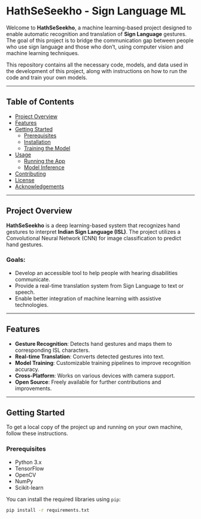 # HathSeSeekho - Sign Language ML

Welcome to **HathSeSeekho**, a machine learning-based project designed to enable automatic recognition and translation of **Sign Language** gestures. The goal of this project is to bridge the communication gap between people who use sign language and those who don’t, using computer vision and machine learning techniques.

This repository contains all the necessary code, models, and data used in the development of this project, along with instructions on how to run the code and train your own models.

---

## Table of Contents
- [Project Overview](#project-overview)
- [Features](#features)
- [Getting Started](#getting-started)
  - [Prerequisites](#prerequisites)
  - [Installation](#installation)
  - [Training the Model](#training-the-model)
- [Usage](#usage)
  - [Running the App](#running-the-app)
  - [Model Inference](#model-inference)
- [Contributing](#contributing)
- [License](#license)
- [Acknowledgements](#acknowledgements)

---

## Project Overview

**HathSeSeekho** is a deep learning-based system that recognizes hand gestures to interpret **Indian Sign Language (ISL)**. The project utilizes a Convolutional Neural Network (CNN) for image classification to predict hand gestures. 

### Goals:
- Develop an accessible tool to help people with hearing disabilities communicate.
- Provide a real-time translation system from Sign Language to text or speech.
- Enable better integration of machine learning with assistive technologies.

---

## Features
- **Gesture Recognition**: Detects hand gestures and maps them to corresponding ISL characters.
- **Real-time Translation**: Converts detected gestures into text.
- **Model Training**: Customizable training pipelines to improve recognition accuracy.
- **Cross-Platform**: Works on various devices with camera support.
- **Open Source**: Freely available for further contributions and improvements.

---

## Getting Started

To get a local copy of the project up and running on your own machine, follow these instructions.

### Prerequisites

- Python 3.x
- TensorFlow
- OpenCV
- NumPy
- Scikit-learn

You can install the required libraries using `pip`:

```bash
pip install -r requirements.txt
